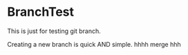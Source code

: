# BranchTest
This is just for testing git branch.


Creating a new branch is quick AND simple.
hhhh
merge
hhh
